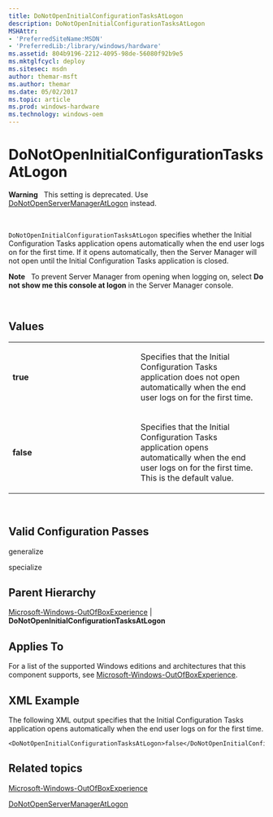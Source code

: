 ```yaml
---
title: DoNotOpenInitialConfigurationTasksAtLogon
description: DoNotOpenInitialConfigurationTasksAtLogon
MSHAttr:
- 'PreferredSiteName:MSDN'
- 'PreferredLib:/library/windows/hardware'
ms.assetid: 804b9196-2212-4095-98de-56080f92b9e5
ms.mktglfcycl: deploy
ms.sitesec: msdn
author: themar-msft
ms.author: themar
ms.date: 05/02/2017
ms.topic: article
ms.prod: windows-hardware
ms.technology: windows-oem
---
```


# DoNotOpenInitialConfigurationTasksAtLogon


**Warning**  
This setting is deprecated. Use [DoNotOpenServerManagerAtLogon](microsoft-windows-servermanager-svrmgrnc-donotopenservermanageratlogon.md) instead.

 

`DoNotOpenInitialConfigurationTasksAtLogon` specifies whether the Initial Configuration Tasks application opens automatically when the end user logs on for the first time. If it opens automatically, then the Server Manager will not open until the Initial Configuration Tasks application is closed.

**Note**  
To prevent Server Manager from opening when logging on, select **Do not show me this console at logon** in the Server Manager console.

 

## Values


<table>
<colgroup>
<col width="50%" />
<col width="50%" />
</colgroup>
<tbody>
<tr class="odd">
<td><p><strong>true</strong></p></td>
<td><p>Specifies that the Initial Configuration Tasks application does not open automatically when the end user logs on for the first time.</p></td>
</tr>
<tr class="even">
<td><p><strong>false</strong></p></td>
<td><p>Specifies that the Initial Configuration Tasks application opens automatically when the end user logs on for the first time. This is the default value.</p></td>
</tr>
</tbody>
</table>

 

## Valid Configuration Passes


generalize

specialize

## Parent Hierarchy


[Microsoft-Windows-OutOfBoxExperience](microsoft-windows-outofboxexperience.md) | **DoNotOpenInitialConfigurationTasksAtLogon**

## Applies To


For a list of the supported Windows editions and architectures that this component supports, see [Microsoft-Windows-OutOfBoxExperience](microsoft-windows-outofboxexperience.md).

## XML Example


The following XML output specifies that the Initial Configuration Tasks application opens automatically when the end user logs on for the first time.

```
<DoNotOpenInitialConfigurationTasksAtLogon>false</DoNotOpenInitialConfigurationTasksAtLogon>
```

## Related topics


[Microsoft-Windows-OutOfBoxExperience](microsoft-windows-outofboxexperience.md)

[DoNotOpenServerManagerAtLogon](microsoft-windows-servermanager-svrmgrnc-donotopenservermanageratlogon.md)

 

 







